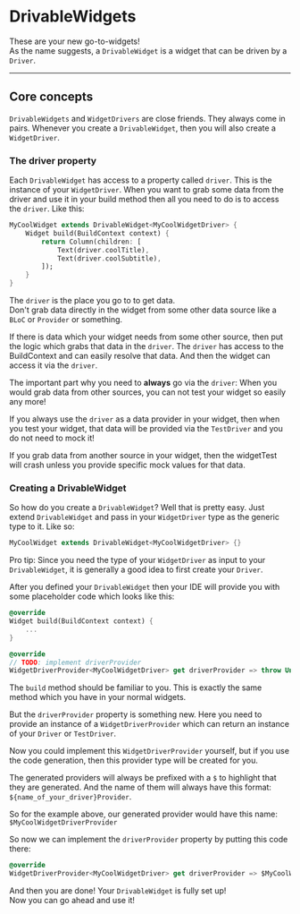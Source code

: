 # DrivableWidgets

These are your new go-to-widgets!  
As the name suggests, a `DrivableWidget` is a widget that can be driven by a `Driver`.

---

## Core concepts

`DrivableWidgets` and `WidgetDrivers` are close friends. They always come in pairs. Whenever you create a `DrivableWidget`, then you will also create a `WidgetDriver`.

### The driver property

Each `DrivableWidget` has access to a property called `driver`. This is the instance of your `WidgetDriver`. When you want to grab some data from the driver and use it in your build method then all you need to do is to access the `driver`. Like this:

```dart
MyCoolWidget extends DrivableWidget<MyCoolWidgetDriver> {
    Widget build(BuildContext context) {
        return Column(children: [
            Text(driver.coolTitle),
            Text(driver.coolSubtitle),
        ]);
    }
}
```

The `driver` is the place you go to to get data.  
Don't grab data directly in the widget from some other data source like a `BLoC` or `Provider` or something.

If there is data which your widget needs from some other source, then put the logic which grabs that data in the `driver`. The `driver` has access to the BuildContext and can easily resolve that data. And then the widget can access it via the `driver`.

The important part why you need to **always** go via the `driver`: When you would grab data from other sources, you can not test your widget so easily any more!

If you always use the `driver` as a data provider in your widget, then when you test your widget, that data will be provided via the `TestDriver` and you do not need to mock it!

If you grab data from another source in your widget, then the widgetTest will crash unless you provide specific mock values for that data.

### Creating a DrivableWidget

So how do you create a `DrivableWidget`? Well that is pretty easy. Just extend `DrivableWidget` and pass in your `WidgetDriver` type as the generic type to it. Like so:

```dart
MyCoolWidget extends DrivableWidget<MyCoolWidgetDriver> {}
```

Pro tip: Since you need the type of your `WidgetDriver` as input to your `DrivableWidget`, it is generally a good idea to first create your `Driver`.

After you defined your `DrivableWidget` then your IDE will provide you with some placeholder code which looks like this:

```dart
@override
Widget build(BuildContext context) {
    ...
}

@override
// TODO: implement driverProvider
WidgetDriverProvider<MyCoolWidgetDriver> get driverProvider => throw UnimplementedError();
```

The `build` method should be familiar to you. This is exactly the same method which you have in your normal widgets.

But the `driverProvider` property is something new. Here you need to provide an instance of a `WidgetDriverProvider` which can return an instance of your `Driver` or `TestDriver`.

Now you could implement this `WidgetDriverProvider` yourself, but if you use the code generation, then this provider type will be created for you.

The generated providers will always be prefixed with a `$` to highlight that they are generated. And the name of them will always have this format: `${name_of_your_driver}Provider`.

So for the example above, our generated provider would have this name: `$MyCoolWidgetDriverProvider`

So now we can implement the `driverProvider` property by putting this code there:

```dart
@override
WidgetDriverProvider<MyCoolWidgetDriver> get driverProvider => $MyCoolWidgetDriverProvider();
```

And then you are done! Your `DrivableWidget` is fully set up!  
Now you can go ahead and use it!
